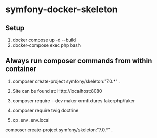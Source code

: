 # symfony-docker-skeleton

## Setup
1. docker compose up -d --build
1. docker-compose exec php bash

## Always run composer commands from within container
1. composer create-project symfony/skeleton:"7.0.*" .



1. Site can be found at: Http://localhost:8080

1. composer require --dev maker ormfixtures fakerphp/faker
1. composer require twig doctrine
1. cp .env .env.local





composer create-project symfony/skeleton:"7.0.*" .